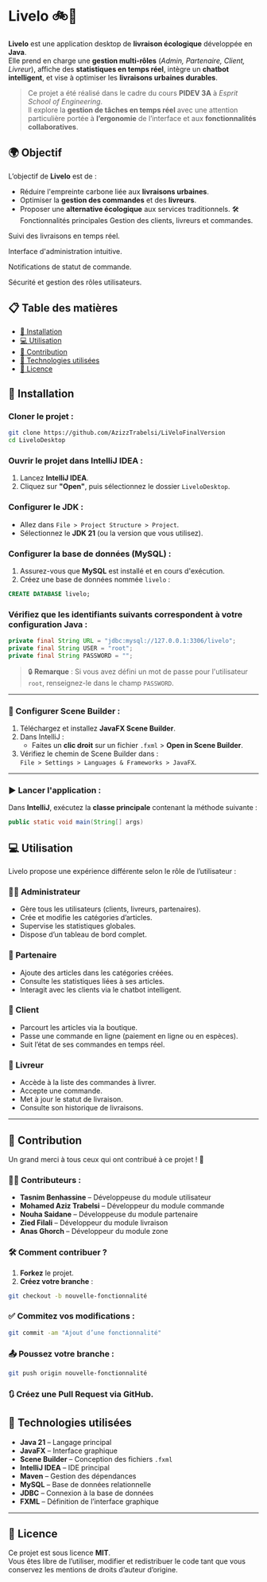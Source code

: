 # Livelo 🚲🌱

**Livelo** est une application desktop de **livraison écologique** développée en **Java**.  
Elle prend en charge une **gestion multi-rôles** (*Admin, Partenaire, Client, Livreur*), affiche des **statistiques en temps réel**, intègre un **chatbot intelligent**, et vise à optimiser les **livraisons urbaines durables**.

> Ce projet a été réalisé dans le cadre du cours **PIDEV 3A** à *Esprit School of Engineering*.  
Il explore la **gestion de tâches en temps réel** avec une attention particulière portée à **l’ergonomie** de l’interface et aux **fonctionnalités collaboratives**.
## 🌍 Objectif

L’objectif de **Livelo** est de :

- Réduire l'empreinte carbone liée aux **livraisons urbaines**.
- Optimiser la **gestion des commandes** et des **livreurs**.
- Proposer une **alternative écologique** aux services traditionnels.
🛠️ Fonctionnalités principales
Gestion des clients, livreurs et commandes.

Suivi des livraisons en temps réel.

Interface d'administration intuitive.

Notifications de statut de commande.

Sécurité et gestion des rôles utilisateurs.
## 📋 Table des matières

- [🚀 Installation](#-installation)
- [💻 Utilisation](#-utilisation)
- [🤝 Contribution](#-contribution)
- [🧰 Technologies utilisées](#-technologies-utilisées)
- [📄 Licence](#-licence)
## 🚀 Installation

### Cloner le projet :

```bash
git clone https://github.com/AzizzTrabelsi/LiVeloFinalVersion
cd LiveloDesktop
```
### Ouvrir le projet dans IntelliJ IDEA :

1. Lancez **IntelliJ IDEA**.  
2. Cliquez sur **"Open"**, puis sélectionnez le dossier `LiveloDesktop`.

### Configurer le JDK :

- Allez dans `File > Project Structure > Project`.
- Sélectionnez le **JDK 21** (ou la version que vous utilisez).

### Configurer la base de données (MySQL) :

1. Assurez-vous que **MySQL** est installé et en cours d'exécution.
2. Créez une base de données nommée `livelo` :

```sql
CREATE DATABASE livelo;
```
### Vérifiez que les identifiants suivants correspondent à votre configuration Java :

```java
private final String URL = "jdbc:mysql://127.0.0.1:3306/livelo";
private final String USER = "root";
private final String PASSWORD = "";
```
> 🔒 **Remarque** : Si vous avez défini un mot de passe pour l'utilisateur `root`, renseignez-le dans le champ `PASSWORD`.

---

### 🧩 Configurer Scene Builder :

1. Téléchargez et installez **JavaFX Scene Builder**.
2. Dans IntelliJ :
   - Faites un **clic droit** sur un fichier `.fxml` > **Open in Scene Builder**.
3. Vérifiez le chemin de Scene Builder dans :  
   `File > Settings > Languages & Frameworks > JavaFX`.

---

### ▶️ Lancer l'application :

Dans **IntelliJ**, exécutez la **classe principale** contenant la méthode suivante :

```java
public static void main(String[] args)
```

## 💻 Utilisation

Livelo propose une expérience différente selon le rôle de l’utilisateur :

### 👩‍💼 Administrateur

- Gère tous les utilisateurs (clients, livreurs, partenaires).
- Crée et modifie les catégories d’articles.
- Supervise les statistiques globales.
- Dispose d’un tableau de bord complet.

### 🤝 Partenaire

- Ajoute des articles dans les catégories créées.
- Consulte les statistiques liées à ses articles.
- Interagit avec les clients via le chatbot intelligent.

### 🛒 Client

- Parcourt les articles via la boutique.
- Passe une commande en ligne (paiement en ligne ou en espèces).
- Suit l’état de ses commandes en temps réel.

### 🚴 Livreur

- Accède à la liste des commandes à livrer.
- Accepte une commande.
- Met à jour le statut de livraison.
- Consulte son historique de livraisons.

---

## 🤝 Contribution

Un grand merci à tous ceux qui ont contribué à ce projet ! 🙌

### 👨‍💻 Contributeurs :

- **Tasnim Benhassine** – Développeuse du module utilisateur  
- **Mohamed Aziz Trabelsi** – Développeur du module commande  
- **Nouha Saidane** – Développeuse du module partenaire  
- **Zied Filali** – Développeur du module livraison  
- **Anas Ghorch** – Développeur du module zone

### 🛠️ Comment contribuer ?

1. **Forkez** le projet.
2. **Créez votre branche** :

```bash
git checkout -b nouvelle-fonctionnalité
```
### ✅ Commitez vos modifications :

```bash
git commit -am "Ajout d’une fonctionnalité"
```
### 📤 Poussez votre branche :

```bash
git push origin nouvelle-fonctionnalité
```
### 🔃 Créez une Pull Request via GitHub.
## 🧰 Technologies utilisées

- **Java 21** – Langage principal
- **JavaFX** – Interface graphique
- **Scene Builder** – Conception des fichiers `.fxml`
- **IntelliJ IDEA** – IDE principal
- **Maven** – Gestion des dépendances
- **MySQL** – Base de données relationnelle
- **JDBC** – Connexion à la base de données
- **FXML** – Définition de l’interface graphique

---

## 📄 Licence

Ce projet est sous licence **MIT**.  
Vous êtes libre de l’utiliser, modifier et redistribuer le code tant que vous conservez les mentions de droits d’auteur d’origine.

